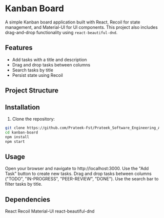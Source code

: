 # Kanban Board

A simple Kanban board application built with React, Recoil for state management, and Material-UI for UI components. This project also includes drag-and-drop functionality using `react-beautiful-dnd`.

## Features

- Add tasks with a title and description
- Drag and drop tasks between columns
- Search tasks by title
- Persist state using Recoil

## Project Structure


## Installation

1. Clone the repository:

```bash
git clone https://github.com/Prateek-Fst/Prateek_Software_Engineering_Assignemnt_React.git
cd kanban-board
npm install
npm start
```
## Usage

Open your browser and navigate to http://localhost:3000.
Use the "Add Task" button to create new tasks.
Drag and drop tasks between columns ("TODO", "IN-PROGRESS", "PEER-REVIEW", "DONE").
Use the search bar to filter tasks by title.

## Dependencies

React
Recoil
Material-UI
react-beautiful-dnd
